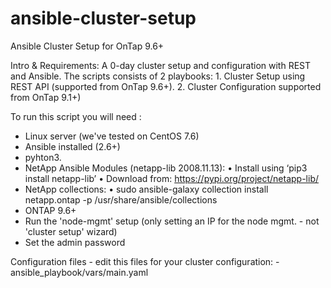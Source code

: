 # ansible-cluster-setup
 Ansible Cluster Setup for OnTap 9.6+


Intro & Requirements:
A 0-day cluster setup and configuration with REST and Ansible.
The scripts consists of 2 playbooks:
	1. Cluster Setup using REST API (supported from OnTap 9.6+). 
	2. Cluster Configuration supported from OnTap 9.1+)
	
To run this script you will need :

- Linux server (we've tested on CentOS 7.6)
- Ansible installed (2.6+)
- pyhton3. 
- NetApp Ansible Modules (netapp-lib 2008.11.13):
	• Install using ‘pip3 install netapp-lib’
	• Download from: https://pypi.org/project/netapp-lib/
- NetApp collections:
	• sudo ansible-galaxy collection install netapp.ontap -p /usr/share/ansible/collections
- ONTAP 9.6+
- Run the 'node-mgmt' setup (only setting an IP for the node mgmt. - not 'cluster setup' wizard)
- Set the admin password

Configuration files - edit this files for your cluster configuration:
-ansible_playbook/vars/main.yaml
